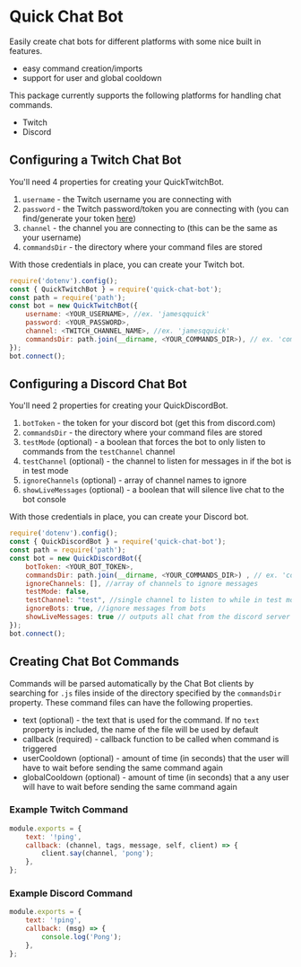# Quick Chat Bot

Easily create chat bots for different platforms with some nice built in features.

-   easy command creation/imports
-   support for user and global cooldown

This package currently supports the following platforms for handling chat commands.

-   Twitch
-   Discord

## Configuring a Twitch Chat Bot

You'll need 4 properties for creating your QuickTwitchBot.

1. `username` - the Twitch username you are connecting with
2. `password` - the Twitch password/token you are connecting with (you can find/generate your token [here](https://twitchapps.com/tmi/))
3. `channel` - the channel you are connecting to (this can be the same as your username)
4. `commandsDir` - the directory where your command files are stored

With those credentials in place, you can create your Twitch bot.

```javascript
require('dotenv').config();
const { QuickTwitchBot } = require('quick-chat-bot');
const path = require('path');
const bot = new QuickTwitchBot({
    username: <YOUR_USERNAME>, //ex. 'jamesqquick'
    password: <YOUR_PASSWORD>,
    channel: <TWITCH_CHANNEL_NAME>, //ex. 'jamesqquick'
    commandsDir: path.join(__dirname, <YOUR_COMMANDS_DIR>), // ex. 'commands'
});
bot.connect();
```

## Configuring a Discord Chat Bot

You'll need 2 properties for creating your QuickDiscordBot.

1. `botToken` - the token for your discord bot (get this from discord.com)
2. `commandsDir` - the directory where your command files are stored
3. `testMode` (optional) - a boolean that forces the bot to only listen to commands from the `testChannel` channel
4. `testChannel` (optional) - the channel to listen for messages in if the bot is in test mode
5. `ignoreChannels` (optional) - array of channel names to ignore
6. `showLiveMessages` (optional) - a boolean that will silence live chat to the bot console

With those credentials in place, you can create your Discord bot.

```javascript
require('dotenv').config();
const { QuickDiscordBot } = require('quick-chat-bot');
const path = require('path');
const bot = new QuickDiscordBot({
    botToken: <YOUR_BOT_TOKEN>,
    commandsDir: path.join(__dirname, <YOUR_COMMANDS_DIR>) , // ex. 'commands'
    ignoreChannels: [], //array of channels to ignore messages
    testMode: false,
    testChannel: "test", //single channel to listen to while in test mode
    ignoreBots: true, //ignore messages from bots
    showLiveMessages: true // outputs all chat from the discord server to the console
});
bot.connect();
```

## Creating Chat Bot Commands

Commands will be parsed automatically by the Chat Bot clients by searching for `.js` files inside of the directory specified by the `commandsDir` property. These command files can have the following properties.

-   text (optional) - the text that is used for the command. If no `text` property is included, the name of the file will be used by default
-   callback (required) - callback function to be called when command is triggered
-   userCooldown (optional) - amount of time (in seconds) that the user will have to wait before sending the same command again
-   globalCooldown (optional) - amount of time (in seconds) that a any user will have to wait before sending the same command again

### Example Twitch Command

```javascript
module.exports = {
    text: '!ping',
    callback: (channel, tags, message, self, client) => {
        client.say(channel, 'pong');
    },
};
```

### Example Discord Command

```javascript
module.exports = {
    text: '!ping',
    callback: (msg) => {
        console.log('Pong');
    },
};
```
